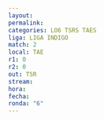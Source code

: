 ```yaml
---
layout: 
permalink: 
categories: LO6 TSRS TAES
liga: LIGA INDIGO
match: 2
local: TAE
r1: 0
r2: 0
out: TSR
stream: 
hora: 
fecha: 
ronda: "6"
---
```

